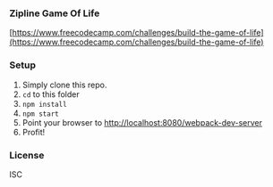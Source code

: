 ### Zipline Game Of Life

[https://www.freecodecamp.com/challenges/build-the-game-of-life](https://www.freecodecamp.com/challenges/build-the-game-of-life)

### Setup

1. Simply clone this repo.
2. `cd` to this folder
3. `npm install`
4. `npm start`
5. Point your browser to [http://localhost:8080/webpack-dev-server](http://localhost:8080/webpack-dev-server)
6. Profit!

### License
ISC
